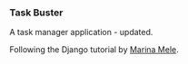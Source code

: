 ### Task Buster

A task manager application - updated.

Following the Django tutorial by [Marina Mele](http://www.marinamele.com/taskbuster-django-tutorial).
